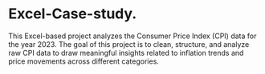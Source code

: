 # Excel-Case-study.
This Excel-based project analyzes the Consumer Price Index (CPI) data for the year 2023. The goal of this project is to clean, structure, and analyze raw CPI data to draw meaningful insights related to inflation trends and price movements across different categories.
